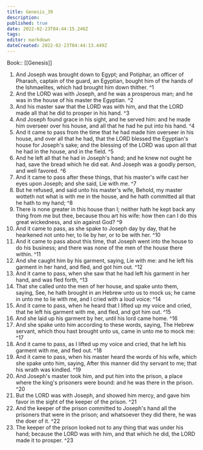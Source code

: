 ```yaml
---
title: Genesis_39
description: 
published: true
date: 2022-02-23T04:44:15.246Z
tags: 
editor: markdown
dateCreated: 2022-02-23T04:44:13.449Z
---
```


 Book:: [[Genesis]]
 1. And Joseph was brought down to Egypt; and Potiphar, an officer of Pharaoh, captain of the guard, an Egyptian, bought him of the hands of the Ishmaelites, which had brought him down thither. ^1
 2. And the LORD was with Joseph, and he was a prosperous man; and he was in the house of his master the Egyptian. ^2
 3. And his master saw that the LORD was with him, and that the LORD made all that he did to prosper in his hand. ^3
 4. And Joseph found grace in his sight, and he served him: and he made him overseer over his house, and all that he had he put into his hand. ^4
 5. And it came to pass from the time that he had made him overseer in his house, and over all that he had, that the LORD blessed the Egyptian's house for Joseph's sake; and the blessing of the LORD was upon all that he had in the house, and in the field. ^5
 6. And he left all that he had in Joseph's hand; and he knew not ought he had, save the bread which he did eat. And Joseph was a goodly person, and well favored. ^6
 7. And it came to pass after these things, that his master's wife cast her eyes upon Joseph; and she said, Lie with me. ^7
 8. But he refused, and said unto his master's wife, Behold, my master wotteth not what is with me in the house, and he hath committed all that he hath to my hand; ^8
 9. There is none greater in this house than I; neither hath he kept back any thing from me but thee, because thou art his wife: how then can I do this great wickedness, and sin against God? ^9
 10. And it came to pass, as she spake to Joseph day by day, that he hearkened not unto her, to lie by her, or to be with her. ^10
 11. And it came to pass about this time, that Joseph went into the house to do his business; and there was none of the men of the house there within. ^11
 12. And she caught him by his garment, saying, Lie with me: and he left his garment in her hand, and fled, and got him out. ^12
 13. And it came to pass, when she saw that he had left his garment in her hand, and was fled forth, ^13
 14. That she called unto the men of her house, and spake unto them, saying, See, he hath brought in an Hebrew unto us to mock us; he came in unto me to lie with me, and I cried with a loud voice: ^14
 15. And it came to pass, when he heard that I lifted up my voice and cried, that he left his garment with me, and fled, and got him out. ^15
 16. And she laid up his garment by her, until his lord came home. ^16
 17. And she spake unto him according to these words, saying, The Hebrew servant, which thou hast brought unto us, came in unto me to mock me: ^17
 18. And it came to pass, as I lifted up my voice and cried, that he left his garment with me, and fled out. ^18
 19. And it came to pass, when his master heard the words of his wife, which she spake unto him, saying, After this manner did thy servant to me; that his wrath was kindled. ^19
 20. And Joseph's master took him, and put him into the prison, a place where the king's prisoners were bound: and he was there in the prison. ^20
 21. But the LORD was with Joseph, and showed him mercy, and gave him favor in the sight of the keeper of the prison. ^21
 22. And the keeper of the prison committed to Joseph's hand all the prisoners that were in the prison; and whatsoever they did there, he was the doer of it. ^22
 23. The keeper of the prison looked not to any thing that was under his hand; because the LORD was with him, and that which he did, the LORD made it to prosper. ^23
